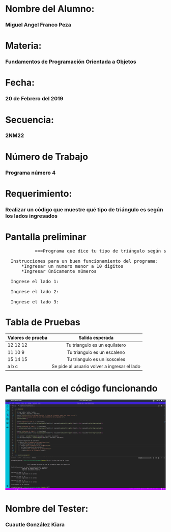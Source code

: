 
<h1>Nombre del Alumno:</h1>
<h3>Miguel Angel Franco Peza</h3>

<h1>Materia:</h1>
<h3>Fundamentos de Programación Orientada a Objetos</h3>

<h1>Fecha:</h1>
<h3>20 de Febrero del 2019</h3>

<h1>Secuencia:</h1>
<h3>2NM22</h3>

<h1>Número de Trabajo</h1>
<h3>Programa número 4</h3>

<h1>Requerimiento:</h1>
<h3>Realizar un código que muestre qué tipo de triángulo es según los lados ingresados</h3>

<h1>Pantalla preliminar</h1>

<pre>           ===Programa que dice tu tipo de triángulo según sus lados==

  Instrucciones para un buen funcionamiento del programa:
      *Ingresar un numero menor a 10 digitos
      *Ingresar únicamente números

  Ingrese el lado 1:

  Ingrese el lado 2:

  Ingrese el lado 3:
</pre>
<h1>Tabla de Pruebas</h1>

| Valores de prueba  | Salida esperada                |
| -------------      |:------------------------:      |
| 12  12  12         | Tu triangulo es un equilatero  |
| 11  10  9          | Tu triangulo es un escaleno    |
| 15  14  15         | Tu triangulo es un isosceles   |
| a   b   c          | Se pide al usuario volver a ingresar el lado |

<h1>Pantalla con el código funcionando</h1>
<img alt="PNG" src="./codigofunciona.png"/>

<h1>Nombre del Tester:</h1>
<h3>Cuautle González Kiara</h3>